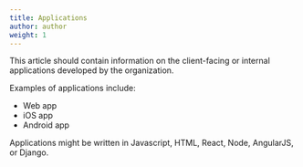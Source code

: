 ```yaml
---
title: Applications
author: author
weight: 1
---
```


This article should contain information on the client-facing or internal applications developed by the organization.

Examples of applications include:
* Web app
* iOS app
* Android app

Applications might be written in Javascript, HTML, React, Node, AngularJS, or Django.
